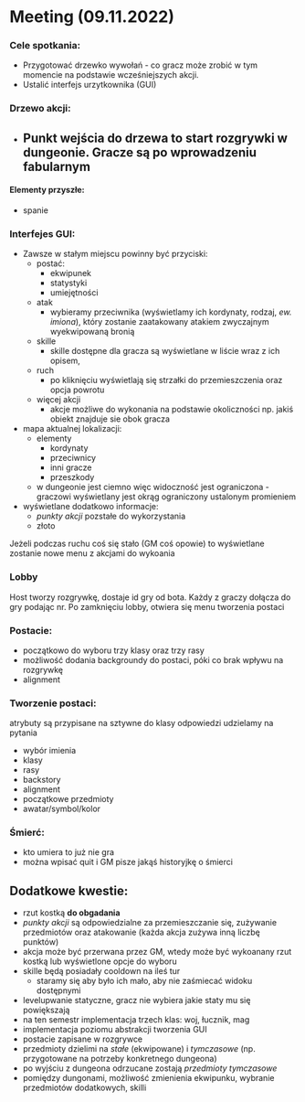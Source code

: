 # Meeting (09.11.2022)
### Cele spotkania:
- Przygotować drzewko wywołań - co gracz może zrobić w tym momencie na podstawie
wcześniejszych akcji.
- Ustalić interfejs urzytkownika (GUI)

### Drzewo akcji:
- Punkt wejścia do drzewa to start rozgrywki w dungeonie. Gracze są po wprowadzeniu fabularnym
    - 

#### Elementy przyszłe:
- spanie



### Interfejes GUI:
- Zawsze w stałym miejscu powinny być przyciski:
  - postać:
      - ekwipunek
      - statystyki
      - umiejętności
  - atak
    - wybieramy przeciwnika (wyświetlamy ich kordynaty, rodzaj, *ew. imiona*), który zostanie zaatakowany atakiem zwyczajnym wyekwipowaną bronią
  - skille
    - skille dostępne dla gracza są wyświetlane w liście wraz z ich opisem,
  - ruch
    - po kliknięciu wyświetlają się strzałki do przemieszczenia oraz opcja powrotu
  - więcej akcji
    - akcje możliwe do wykonania na podstawie okoliczności np. jakiś obiekt znajduje sie obok gracza
- mapa aktualnej lokalizacji:
  - elementy
    - kordynaty
    - przeciwnicy
    - inni gracze
    - przeszkody
  - w dungeonie jest ciemno więc widoczność jest ograniczona - graczowi wyświetlany jest okrąg ograniczony ustalonym promieniem
- wyświetlane dodatkowo informacje:
  - *punkty akcji* pozstałe do wykorzystania
  - złoto

Jeżeli podczas ruchu coś się stało (GM coś opowie) to wyświetlane zostanie nowe
menu z akcjami do wykoania

### Lobby
Host tworzy rozgrywkę, dostaje id gry od bota. Każdy z graczy dołącza do gry podając nr. Po zamknięciu lobby, otwiera się menu tworzenia postaci

### Postacie:
- początkowo do wyboru trzy klasy oraz trzy rasy
- możliwość dodania backgroundy do postaci, póki co brak wpływu na rozgrywkę
- alignment

### Tworzenie postaci:
atrybuty są przypisane na sztywne do klasy
odpowiedzi udzielamy na pytania
  - wybór imienia
  - klasy
  - rasy
  - backstory
  - alignment 
  - początkowe przedmioty
  - awatar/symbol/kolor
  
### Śmierć:
  - kto umiera to już nie gra
  - można wpisać quit i GM pisze jakąś historyjkę o śmierci

## Dodatkowe kwestie:
- rzut kostką **do obgadania**
- *punkty akcji* są odpowiedzialne za przemieszczanie się, zużywanie przedmiotów oraz atakowanie (każda akcja zużywa inną liczbę punktów)
- akcja może być przerwana przez GM, wtedy może być wykoanany rzut kostką lub wyświetlone opcje do wyboru
- skille będą posiadały cooldown na ileś tur
  - staramy się aby było ich mało, aby nie zaśmiecać widoku dostępnymi 
- levelupwanie statyczne, gracz nie wybiera jakie staty mu się powiększają
- na ten semestr implementacja trzech klas: woj, łucznik, mag
- implementacja poziomu abstrakcji tworzenia GUI
- postacie zapisane w rozgrywce
- przedmioty dzielimi na *stałe* (ekwipowane) i *tymczasowe* (np. przygotowane na potrzeby konkretnego dungeona)
- po wyjściu z dungeona odrzucane zostają *przedmioty tymczasowe* 
- pomiędzy dungonami, możliwość zmienienia ekwipunku, wybranie przedmiotów dodatkowych, skilli 

